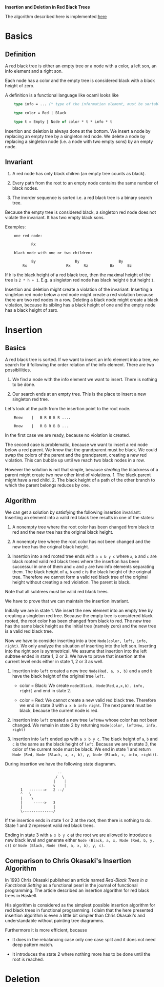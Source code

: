 **Insertion and Deletion in Red Black Trees**

The algorithm described here is implemented
[here](../ocaml/fmlib/basic/red_black.ml)


Basics
======

Definition
----------

A red black tree is either an empty tree or a node with a color, a left son, an
info element and a right son.

Each node has a color and the empty tree is considered black with a black height
of zero.

A definition is a functional language like ocaml looks like
```ocaml
    type info = ... (* type of the information element, must be sortable *)

    type color = Red | Black

    type t = Empty | Node of color * t * info * t
```

Insertion and deletion is always done at the bottom. We insert a node by
replacing an empty tree by a singleton red node. We delete a node by replacing a
singleton node (i.e. a node with two empty sons) by an empty node.


Invariant
---------

1. A red node has only black chilren (an empty tree counts as black).

2. Every path from the root to an empty node contains the same number of black
   nodes.

3. The inorder sequence is sorted i.e. a red black tree is a binary search tree.


Because the empty tree is considered black, a singleton red node does not
violate the invariant. It has two empty black sons.


Examples:

```
    one red node:

            Rx

    black node with one or two children:

            By                  By                  By
        Rx                  Rx      Rz          Bx      Bz
```


If `h` is the black height of a red black tree, then the maximal height of the
tree is `2 * h + 1`. E.g. a singleton red node has black height `0` but height
`1`.


Insertion and deletion might create a violation of the invariant. Inserting a
singleton red node below a red node might create a red violation because there
are two red nodes in a row. Deleting a black node might create a black
violation, because its sibling has a black height of one and the empty node has
a black height of zero.



Insertion
=========

Basics
------

A red black tree is sorted. If we want to insert an info element into a tree, we
search for it following the order relation of the info element. There are two
possiblilities.

1. We find a node with the info element we want to insert. There is nothing to
   be done.

2. Our search ends at an empty tree. This is the place to insert a new singleton
   red tree.

Let's look at the path from the insertion point to the root node.
```
    Rnew    |   B R B B R ....

    Rnew    |   R B R B B ...
```

In the first case we are ready, because no violation is created.

The second case is problematic, because we want to insert a red node below a red
parent. We know that the grandparent must be black. We could swap the colors of
the parent and the grandparent, creating a new red violation. This can bubble up
until we reach two black nodes in a row.

However the solution is not that simple, because *stealing* the blackness of a
parent might create two new other kind of violations. 1. The black parent might
have a red child. 2. The black height of a path of the other branch to which the parent belongs reduces by one.



Algorithm
---------

We can get a solution by satisfying the following insertion invariant: Inserting
an element into a valid red black tree results in one of the states:

1. A nonempty tree where the root color has been changed from black to red and
   the new tree has the original black height.

2. A nonempty tree where the root color has not been changed and the new tree
   has the original black height.

3. Insertion into a red rooted tree ends with `a x b y c` where `a`, `b` and `c`
   are black rooted valid red black trees where the insertion has been successul
   in one of them and `x` and `y` are two info elements separating them. The
   black height of `a`, `b` and `c` is the black height of the original tree.
   Therefore we cannot form a valid red black tree of the original height
   without creating a red violation. The parent is black.


Note that all subtrees must be valid red black trees.

We have to prove that we can maintain the insertion invariant.

Initially we are in state 1. We insert the new element into an empty tree by
creating a singleton red tree. Because the empty tree is considered black
rooted, the root color has been changed from black to red. The new tree has the
same black height as the initial tree (namely zero) and the new tree is a valid
red black tree.

Now we have to consider inserting into a tree `Node(color, left, info, right)`.
We only analyze the situation of inserting into the left son. Inserting into the
right son is symmetrical. We assume that insertion into the left subtree ended
in state 1, 2 or 3. We have to prove that insertion at the current level ends
either in state 1, 2 or 3 as well.

1. Insertion into `left` created a new tree `Node(Red, a, x, b)` and `a` and `b`
   have the black height of the original tree `left`.

   - color = Black: We create `node(Black, Node(Red,a,x,b), info, right)` and
     end in state 2.

   - color = Red: We cannot create a new valid red black tree. Therefore we end
     in state 3 with `a x b info right`. The next parent must be black, because
     the current node is red.

2. Insertion into `left` created a new tree `leftNew` whose color has not been
   changed. We remain in state 2 by returning `Node(color, leftNew, info,
   right)`

3. Insertion into `left` ended up with `a x b y c`. The black height of `a`, `b`
   and `c` is the same as the black height of `left`. Because we are in state 3,
   the color of the current node must be black. We end in state 1 and return
   `Node (Red, Node (Black, a, x, b), y, Node (Black, c, info, right))`.


During insertion we have the following state diagramm.
```
                        --
                       /  \
                      |    |
                      v    |
       1   ------->   2 --/
       ^   \
       |    \
       |     ----->   3
       |              |
       \--------------/
```

If the insertion ends in state 1 or 2 at the root, then there is nothing to do.
State 1 and 2 represent valid red black trees.

Ending in state 3 with `a x b y c` at the root we are allowed to introduce a new
black level and generate either `Node (Black, a, x, Node (Red, b, y, c))` or
`Node (Black, Node (Red, a, x, b), y, c)`.




Comparison to Chris Okasaki's Insertion Algorithm
-------------------------------------------------

In 1993 Chris Okasaki published an article named *Red-Black Trees in a
Functional Setting* as a functional pearl in the journal of functional
programming. The article described an insertion algorithm for red black trees in
Haskell.

His algorithm is considered as the simplest possible insertion algorithm
for red black trees in functional programming. I claim that the here presented
insertion algorithm is even a little bit simpler than Chris Okasaki's and
understandable without painting tree diagramms.

Furthermore it is more
efficient, because

- It does in the rebalancing case only one case split and it does not need deep
  pattern match.

- It introduces the state 2 where nothing more has to be done until the root is
  reached.









Deletion
========

